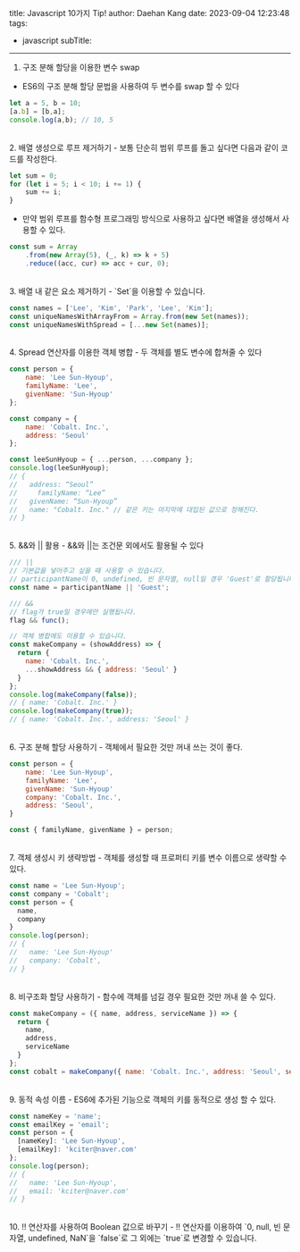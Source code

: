 title: Javascript 10가지 Tip!
author: Daehan Kang
date: 2023-09-04 12:23:48
tags:
  - javascript
subTitle:
---
1. 구조 분해 할당을 이용한 변수 swap
- ES6의 구조 분해 할당 문법을 사용하여 두 변수를 swap 할 수 있다

```jsx
let a = 5, b = 10;
[a.b] = [b,a];
console.log(a,b); // 10, 5
```
<br>
2. 배열 생성으로 루프 제거하기
- 보통 단순히 범위 루프를 돌고 싶다면 다음과 같이 코드를 작성한다.

```jsx
let sum = 0;
for (let i = 5; i < 10; i += 1) {
    sum += i;
}
```

- 만약 범위 루프를 함수형 프로그래밍 방식으로 사용하고 싶다면 배열을 생성해서 사용할 수 있다.

```jsx
const sum = Array
    .from(new Array(5), (_, k) => k + 5)
    .reduce((acc, cur) => acc + cur, 0);
```
<br>
3. 배열 내 같은 요소 제거하기
- `Set`을 이용할 수 있습니다.

```jsx
const names = ['Lee', 'Kim', 'Park', 'Lee', 'Kim'];
const uniqueNamesWithArrayFrom = Array.from(new Set(names));
const uniqueNamesWithSpread = [...new Set(names)];
```
<br>
4. Spread 연산자를 이용한 객체 병합
- 두 객체를 별도 변수에 합쳐줄 수 있다

```jsx
const person = {
    name: 'Lee Sun-Hyoup',
    familyName: 'Lee',
    givenName: 'Sun-Hyoup'
};

const company = {
    name: 'Cobalt. Inc.',
    address: 'Seoul'
};

const leeSunHyoup = { ...person, ...company };
console.log(leeSunHyoup);
// {
//   address: “Seoul”
//     familyName: “Lee”
//   givenName: “Sun-Hyoup”
//   name: "Cobalt. Inc." // 같은 키는 마지막에 대입된 값으로 정해진다.
// }
```
<br>
5. &&와 || 활용
- &&와 ||는 조건문 외에서도 활용될 수 있다

```jsx
/// ||
// 기본값을 넣어주고 싶을 때 사용할 수 있습니다.
// participantName이 0, undefined, 빈 문자열, null일 경우 'Guest'로 할당됩니다.
const name = participantName || 'Guest';

/// &&
// flag가 true일 경우에만 실행됩니다.
flag && func();

// 객체 병합에도 이용할 수 있습니다.
const makeCompany = (showAddress) => {
  return {
    name: 'Cobalt. Inc.',
    ...showAddress && { address: 'Seoul' }
  }
};
console.log(makeCompany(false));
// { name: 'Cobalt. Inc.' }
console.log(makeCompany(true));
// { name: 'Cobalt. Inc.', address: 'Seoul' }
```
<br>
6. 구조 분해 할당 사용하기
- 객체에서 필요한 것만 꺼내 쓰는 것이 좋다.

```jsx
const person = {
    name: 'Lee Sun-Hyoup',
    familyName: 'Lee',
    givenName: 'Sun-Hyoup'
    company: 'Cobalt. Inc.',
    address: 'Seoul',
}

const { familyName, givenName } = person;
```
<br>
7. 객체 생성시 키 생략방법
- 객체를 생성할 때 프로퍼티 키를 변수 이름으로 생략할 수 있다.

```jsx
const name = 'Lee Sun-Hyoup';
const company = 'Cobalt';
const person = {
  name,
  company
}
console.log(person);
// {
//   name: 'Lee Sun-Hyoup'
//   company: 'Cobalt',
// }
```
<br>
8. 비구조화 할당 사용하기
- 함수에 객체를 넘길 경우 필요한 것만 꺼내 쓸 수 있다.

```jsx
const makeCompany = ({ name, address, serviceName }) => {
  return {
    name,
    address,
    serviceName
  }
};
const cobalt = makeCompany({ name: 'Cobalt. Inc.', address: 'Seoul', serviceName: 'Present' });
```
<br>
9. 동적 속성 이름
- ES6에 추가된 기능으로 객체의 키를 동적으로 생성 할 수 있다.

```jsx
const nameKey = 'name';
const emailKey = 'email';
const person = {
  [nameKey]: 'Lee Sun-Hyoup',
  [emailKey]: 'kciter@naver.com'
};
console.log(person);
// {
//   name: 'Lee Sun-Hyoup',
//   email: 'kciter@naver.com'
// }
```
<br>
10. !! 연산자를 사용하여 Boolean 값으로 바꾸기
- !! 연산자를 이용하여 `0, null, 빈 문자열, undefined, NaN`을 `false`로 그 외에는 `true`로 변경할 수 있습니다.